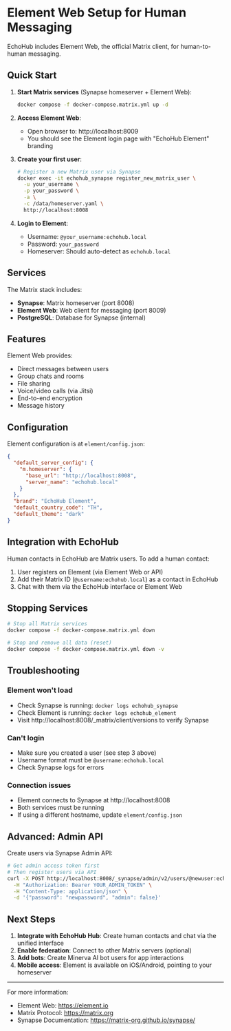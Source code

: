 # Element Web Setup for Human Messaging

EchoHub includes Element Web, the official Matrix client, for human-to-human messaging.

## Quick Start

1. **Start Matrix services** (Synapse homeserver + Element Web):
   ```bash
   docker compose -f docker-compose.matrix.yml up -d
   ```

2. **Access Element Web**:
   - Open browser to: http://localhost:8009
   - You should see the Element login page with "EchoHub Element" branding

3. **Create your first user**:
   ```bash
   # Register a new Matrix user via Synapse
   docker exec -it echohub_synapse register_new_matrix_user \
     -u your_username \
     -p your_password \
     -a \
     -c /data/homeserver.yaml \
     http://localhost:8008
   ```

4. **Login to Element**:
   - Username: `@your_username:echohub.local`
   - Password: `your_password`
   - Homeserver: Should auto-detect as `echohub.local`

## Services

The Matrix stack includes:

- **Synapse**: Matrix homeserver (port 8008)
- **Element Web**: Web client for messaging (port 8009)
- **PostgreSQL**: Database for Synapse (internal)

## Features

Element Web provides:
- Direct messages between users
- Group chats and rooms
- File sharing
- Voice/video calls (via Jitsi)
- End-to-end encryption
- Message history

## Configuration

Element configuration is at `element/config.json`:

```json
{
  "default_server_config": {
    "m.homeserver": {
      "base_url": "http://localhost:8008",
      "server_name": "echohub.local"
    }
  },
  "brand": "EchoHub Element",
  "default_country_code": "TH",
  "default_theme": "dark"
}
```

## Integration with EchoHub

Human contacts in EchoHub are Matrix users. To add a human contact:

1. User registers on Element (via Element Web or API)
2. Add their Matrix ID (`@username:echohub.local`) as a contact in EchoHub
3. Chat with them via the EchoHub interface or Element Web

## Stopping Services

```bash
# Stop all Matrix services
docker compose -f docker-compose.matrix.yml down

# Stop and remove all data (reset)
docker compose -f docker-compose.matrix.yml down -v
```

## Troubleshooting

### Element won't load
- Check Synapse is running: `docker logs echohub_synapse`
- Check Element is running: `docker logs echohub_element`
- Visit http://localhost:8008/_matrix/client/versions to verify Synapse

### Can't login
- Make sure you created a user (see step 3 above)
- Username format must be `@username:echohub.local`
- Check Synapse logs for errors

### Connection issues
- Element connects to Synapse at http://localhost:8008
- Both services must be running
- If using a different hostname, update `element/config.json`

## Advanced: Admin API

Create users via Synapse Admin API:

```bash
# Get admin access token first
# Then register users via API
curl -X POST http://localhost:8008/_synapse/admin/v2/users/@newuser:echohub.local \
  -H "Authorization: Bearer YOUR_ADMIN_TOKEN" \
  -H "Content-Type: application/json" \
  -d '{"password": "newpassword", "admin": false}'
```

## Next Steps

1. **Integrate with EchoHub Hub**: Create human contacts and chat via the unified interface
2. **Enable federation**: Connect to other Matrix servers (optional)
3. **Add bots**: Create Minerva AI bot users for app interactions
4. **Mobile access**: Element is available on iOS/Android, pointing to your homeserver

---

For more information:
- Element Web: https://element.io
- Matrix Protocol: https://matrix.org
- Synapse Documentation: https://matrix-org.github.io/synapse/

